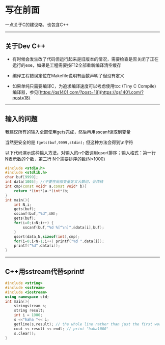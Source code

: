 # 写在前面

一点关于C的建议咯，也包含C++

----

## 关于Dev C++

* 有时候会发生改了代码但运行起来是旧版本的情况，需要检查是否关闭了正在运行的exe，如果是工程需要按F12全部重新编译清空缓存

* 编译工程错误定位在Makefile说明有函数声明了但没有定义

* 如果单纯只需要编译C，为追求编译速度可以考虑使用tcc (Tiny C Compile)编译器，参见[https://qs1401.com/?post=18](https://qs1401.com/?post=18)

----

## 输入的问题

我建议所有的输入全部使用gets完成，然后再用sscanf读取到变量

当然更安全的是 `fgets(buf,9999,stdin);` 但这种方法会得到\n字符

以下代码演示这种输入方法，对输入的n个数调用qsort排序；输入格式：第一行 N表示数的个数，第二行 N个需要排序的数(N<1000)

```cpp
#include <stdio.h>
#include <stdlib.h>
char buf[9999];
int data[1005]; //不要在局部变量定义大数组，会炸栈
int cmp(const void* a,const void* b){
    return *(int*)a-*(int*)b;
}
int main(){
    int N,i;
    gets(buf);
    sscanf(buf,"%d",&N);
    gets(buf);
    for(i=0;i<N;i++) {
        sscanf(buf,"%d %[^\n]",&data[i],buf);
    }
    qsort(data,N,sizeof(int),cmp);
    for(i=0;i<N-1;i++) printf("%d ",data[i]);
    printf("%d",data[i]);
}
```

----

## C++用sstream代替sprintf

```cpp
#include <string>
#include <sstream>
#include <iostream> 
using namespace std;
int main(){
    stringstream s;
    string result;
    int i = 1000;
    s <<"haha "<< i; 
    getline(s,result); // the whole line rather than just the first word
    cout << result << endl; // print "haha1000"
    s.clear();
} 
```